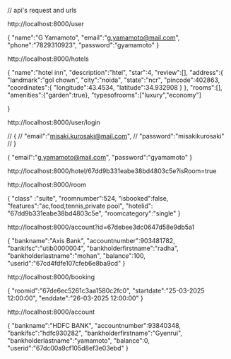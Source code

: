 


// api's request and urls

http://localhost:8000/user

{
  "name":"G Yamamoto",
  "email":"g.yamamoto@mail.com",
  "phone":"7829310923",
  "password":"gyamamoto"
}

http://localhost:8000/hotels

{
  "name":"hotel inn",
  "description":"htel",
   "star":4,
   "review":[],
   "address":{
     "landmark":"gol chown",
     "city":"noida",
     "state":"ncr",
     "pincode":402863,
     "coordinates":{
       "longitude":43.4534,
       "latitude":34.932908
     }
   },
   "rooms":[],  
   "amenities":{"garden":true},
   "typesofrooms":["luxury","economy"]
   
   
}

http://localhost:8000/user/login

// {
//   "email":"misaki.kurosaki@mail.com",
//   "password":"misakikurosaki"
// }


{
  "email":"g.yamamoto@mail.com",
  "password":"gyamamoto"
}

http://localhost:8000/hotel/67dd9b331eabe38bd4803c5e?isRoom=true


http://localhost:8000/room

{
 "class" :"suite",
 "roomnumber":524,
 "isbooked":false,
 "features":"ac,food,tennis,private pool",
 "hotelid": "67dd9b331eabe38bd4803c5e",
"roomcategory":"single"
}


http://localhost:8000/account?id=67debee3dc0647d58e9db5a1

{
  "bankname":"Axis Bank",
  "accountnumber":903481782,
  "bankifsc":"utib0000004",
  "bankholderfirstname":"radha",
  "bankholderlastname":"mohan",
  "balance":100,
  "userid":"67cd4fdfe107cfeb6e8ba9cd"
}


http://localhost:8000/booking

{
  "roomid":"67de6ec5261c3aa1580c2fc0",
  "startdate":"25-03-2025 12:00:00",
  "enddate":"26-03-2025 12:00:00"
}





http://localhost:8000/account

{
  "bankname":"HDFC BANK",
  "accountnumber":93840348,
  "bankifsc":"hdfc930282",
  "bankholderfirstname":"Gyenrui",
  "bankholderlastname":"yamamoto",
  "balance":0,
  "userid":"67dc00a9cf105d8ef3e03ebd"
}

